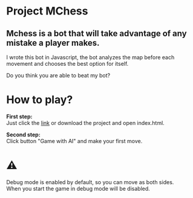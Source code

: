 # Project MChess 
## Mchess is a bot that will take advantage of any mistake a player makes.
I wrote this bot in Javascript, the bot analyzes the map before each movement and chooses the best option for itself. 

Do you think you are able to beat my bot? 

# How to play?
<b>First step:</b> 
<br>
Just click the [link](https://mikoslaf.github.io/M_Chess-Bot/) or download the project and open index.html.

<b>Second step:</b> <br>
    Click button "Game with AI" and make your first move. 

# ⚠️
Debug mode is enabled by default, so you can move as both sides. <br>
When you start the game in debug mode will be disabled.
